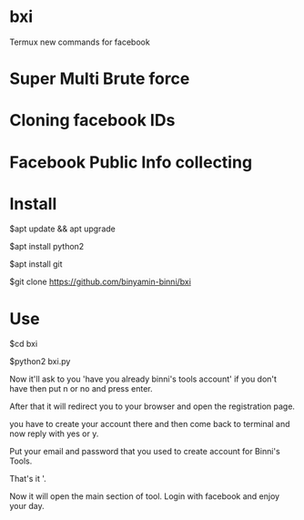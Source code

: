 # bxi
Termux new commands for facebook
# Super Multi Brute force
# Cloning facebook IDs
# Facebook Public Info collecting

# Install

$apt update && apt upgrade

$apt install python2

$apt install git

$git clone https://github.com/binyamin-binni/bxi

# Use

$cd bxi

$python2 bxi.py

Now it'll ask to you 'have you already binni's tools account' if you don't have then put n or no and press enter.

After that it will redirect you to your browser and open the registration page.

you have to create your account there and then come back to terminal and now reply with yes or y.

Put your email and password that you used to create account for Binni's Tools.

That's it '.

Now it will open the main section of tool. Login with facebook and enjoy your day.
